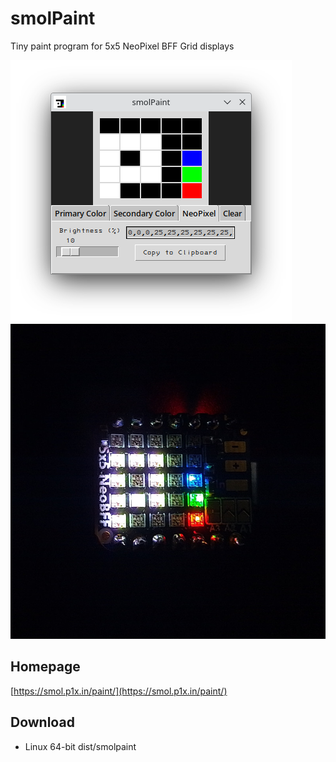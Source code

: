 # smolPaint
Tiny paint program for 5x5 NeoPixel BFF Grid displays

![smolPaint Screenshot](smolpaint.png)
![smolPaint NeoPixel](smolpaint-neopixel.jpg)

## Homepage

[https://smol.p1x.in/paint/](https://smol.p1x.in/paint/)


## Download
- Linux 64-bit dist/smolpaint
